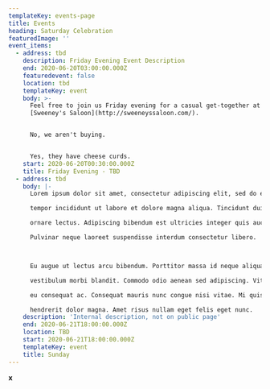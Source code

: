```yaml
---
templateKey: events-page
title: Events
heading: Saturday Celebration
featuredImage: ''
event_items:
  - address: tbd
    description: Friday Evening Event Description
    end: 2020-06-20T03:00:00.000Z
    featuredevent: false
    location: tbd
    templateKey: event
    body: >-
      Feel free to join us Friday evening for a casual get-together at
      [Sweeney's Saloon](http://sweeneyssaloon.com/).


      No, we aren't buying.


      Yes, they have cheese curds.
    start: 2020-06-20T00:30:00.000Z
    title: Friday Evening - TBD
  - address: tbd
    body: |-
      Lorem ipsum dolor sit amet, consectetur adipiscing elit, sed do eiusmod

      tempor incididunt ut labore et dolore magna aliqua. Tincidunt dui ut

      ornare lectus. Adipiscing bibendum est ultricies integer quis auctor elit.

      Pulvinar neque laoreet suspendisse interdum consectetur libero. 



      Eu augue ut lectus arcu bibendum. Porttitor massa id neque aliquam

      vestibulum morbi blandit. Commodo odio aenean sed adipiscing. Vitae congue

      eu consequat ac. Consequat mauris nunc congue nisi vitae. Mi quis

      hendrerit dolor magna. Amet risus nullam eget felis eget nunc.
    description: 'Internal description, not on public page'
    end: 2020-06-21T18:00:00.000Z
    location: TBD
    start: 2020-06-21T18:00:00.000Z
    templateKey: event
    title: Sunday
---
```

**x**
